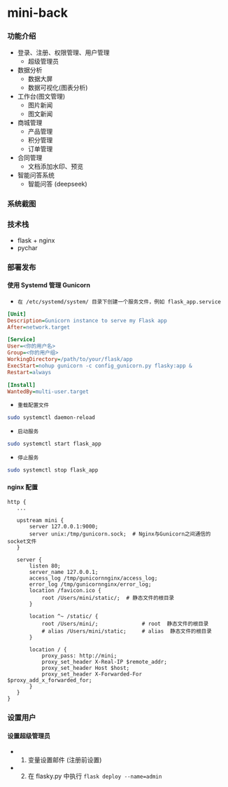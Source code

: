 mini-back
======

### 功能介绍
- 登录、注册、权限管理、用户管理
    - 超级管理员
- 数据分析
    - 数据大屏
    - 数据可视化(图表分析)
- 工作台(图文管理)
    - 图片新闻
    - 图文新闻
- 商城管理
    - 产品管理
    - 积分管理
    - 订单管理
- 合同管理
    - 文档添加水印、预览
- 智能问答系统
    - 智能问答 (deepseek)


### 系统截图


### 技术栈
- flask + nginx
- pychar


### 部署发布
#### 使用 Systemd 管理 Gunicorn
 - `在 /etc/systemd/system/ 目录下创建一个服务文件，例如 flask_app.service`
 ```ini
[Unit]
Description=Gunicorn instance to serve my Flask app
After=network.target

[Service]
User=<你的用户名>
Group=<你的用户组>
WorkingDirectory=/path/to/your/flask/app
ExecStart=nohup gunicorn -c config_gunicorn.py flasky:app &
Restart=always

[Install]
WantedBy=multi-user.target
```
 - `重载配置文件`
 ```bash
 sudo systemctl daemon-reload
 ```
 - `启动服务`
 ```bash
 sudo systemctl start flask_app
 ```
 - `停止服务`
 ```bash
 sudo systemctl stop flask_app
 ```
 #### nginx 配置
 ```nginx
http {
    ...
    
    upstream mini {
        server 127.0.0.1:9000;
        server unix:/tmp/gunicorn.sock;  # Nginx与Gunicorn之间通信的socket文件
    }

    server {
        listen 80;
        server_name 127.0.0.1;
        access_log /tmp/gunicornnginx/access_log;
        error_log /tmp/gunicornnginx/error_log;
        location /favicon.ico {
            root /Users/mini/static/;  # 静态文件的根目录
        }

        location ^~ /static/ {
            root /Users/mini/;              # root  静态文件的根目录
            # alias /Users/mini/static;     # alias  静态文件的根目录
        }

        location / {
            proxy_pass: http://mini;
            proxy_set_header X-Real-IP $remote_addr;
            proxy_set_header Host $host;
            proxy_set_header X-Forwarded-For $proxy_add_x_forwarded_for;
        }
    }
}
 ```

### 设置用户
#### 设置超级管理员
- 1. 变量设置邮件 (注册前设置)
- 2. 在 flasky.py 中执行 `flask deploy --name=admin`


